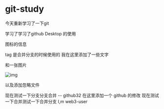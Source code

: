 # git-study
今天重新学习了一下git 

学习了学习了github Desktop 的使用

图标的信息

tag 是合并分支的时候使用的  我在这里添加了一些文字

和一张图片

![img](https://i0.hdslb.com/bfs/article/27c838ffab013b332e3ea2ee57cb1a0b315295105.png)

以及添加忽略文件




现在测试一下分支分支合并 -- github32 
在这里添加一个 github 的修改
现在测试一下合并测试一下合并分支 I,m web3-user

